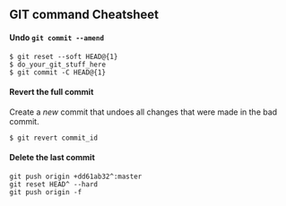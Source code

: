 ## GIT command Cheatsheet

#### Undo `git commit --amend`
```
$ git reset --soft HEAD@{1}
$ do_your_git_stuff_here
$ git commit -C HEAD@{1}
```

#### Revert the full commit
Create a _new_ commit that undoes all changes that were made in the bad commit.

`$ git revert commit_id`


#### Delete the last commit
```
git push origin +dd61ab32^:master
git reset HEAD^ --hard
git push origin -f
```
